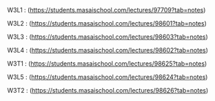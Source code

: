W3L1 : 
(https://students.masaischool.com/lectures/97709?tab=notes)

W3L2 : 
(https://students.masaischool.com/lectures/98601?tab=notes)

W3L3 : 
(https://students.masaischool.com/lectures/98603?tab=notes)

W3L4 :
(https://students.masaischool.com/lectures/98602?tab=notes)

W3T1 :
(https://students.masaischool.com/lectures/98625?tab=notes)

W3L5 :
(https://students.masaischool.com/lectures/98624?tab=notes)

W3T2 :
(https://students.masaischool.com/lectures/98626?tab=notes)
